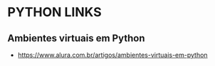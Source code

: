 # PYTHON LINKS
## Ambientes virtuais em Python
- https://www.alura.com.br/artigos/ambientes-virtuais-em-python